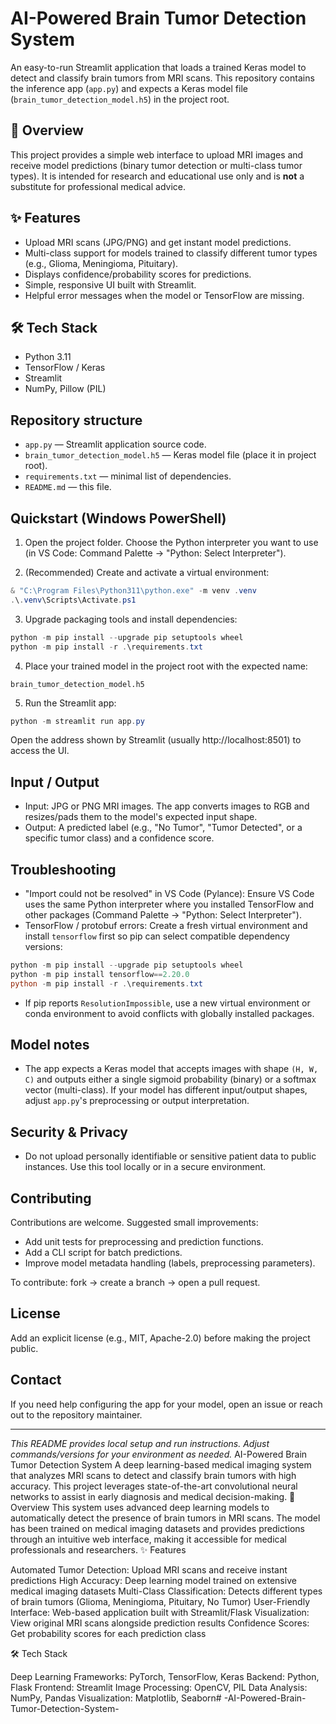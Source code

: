 # AI-Powered Brain Tumor Detection System

An easy-to-run Streamlit application that loads a trained Keras model to detect and classify brain tumors from MRI scans. This repository contains the inference app (`app.py`) and expects a Keras model file (`brain_tumor_detection_model.h5`) in the project root.

## 🧠 Overview

This project provides a simple web interface to upload MRI images and receive model predictions (binary tumor detection or multi-class tumor types). It is intended for research and educational use only and is **not** a substitute for professional medical advice.

## ✨ Features

- Upload MRI scans (JPG/PNG) and get instant model predictions.
- Multi-class support for models trained to classify different tumor types (e.g., Glioma, Meningioma, Pituitary).
- Displays confidence/probability scores for predictions.
- Simple, responsive UI built with Streamlit.
- Helpful error messages when the model or TensorFlow are missing.

## 🛠️ Tech Stack

- Python 3.11
- TensorFlow / Keras
- Streamlit
- NumPy, Pillow (PIL)

## Repository structure

- `app.py` — Streamlit application source code.
- `brain_tumor_detection_model.h5` — Keras model file (place it in project root).
- `requirements.txt` — minimal list of dependencies.
- `README.md` — this file.

## Quickstart (Windows PowerShell)

1. Open the project folder. Choose the Python interpreter you want to use (in VS Code: Command Palette → "Python: Select Interpreter").

2. (Recommended) Create and activate a virtual environment:

```powershell
& "C:\Program Files\Python311\python.exe" -m venv .venv
.\.venv\Scripts\Activate.ps1
```

3. Upgrade packaging tools and install dependencies:

```powershell
python -m pip install --upgrade pip setuptools wheel
python -m pip install -r .\requirements.txt
```

4. Place your trained model in the project root with the expected name:

```
brain_tumor_detection_model.h5
```

5. Run the Streamlit app:

```powershell
python -m streamlit run app.py
```

Open the address shown by Streamlit (usually http://localhost:8501) to access the UI.

## Input / Output

- Input: JPG or PNG MRI images. The app converts images to RGB and resizes/pads them to the model's expected input shape.
- Output: A predicted label (e.g., "No Tumor", "Tumor Detected", or a specific tumor class) and a confidence score.

## Troubleshooting

- "Import could not be resolved" in VS Code (Pylance): Ensure VS Code uses the same Python interpreter where you installed TensorFlow and other packages (Command Palette → "Python: Select Interpreter").
- TensorFlow / protobuf errors: Create a fresh virtual environment and install `tensorflow` first so pip can select compatible dependency versions:

```powershell
python -m pip install --upgrade pip setuptools wheel
python -m pip install tensorflow==2.20.0
python -m pip install -r .\requirements.txt
```

- If pip reports `ResolutionImpossible`, use a new virtual environment or conda environment to avoid conflicts with globally installed packages.

## Model notes

- The app expects a Keras model that accepts images with shape `(H, W, C)` and outputs either a single sigmoid probability (binary) or a softmax vector (multi-class). If your model has different input/output shapes, adjust `app.py`'s preprocessing or output interpretation.

## Security & Privacy

- Do not upload personally identifiable or sensitive patient data to public instances. Use this tool locally or in a secure environment.

## Contributing

Contributions are welcome. Suggested small improvements:

- Add unit tests for preprocessing and prediction functions.
- Add a CLI script for batch predictions.
- Improve model metadata handling (labels, preprocessing parameters).

To contribute: fork → create a branch → open a pull request.

## License

Add an explicit license (e.g., MIT, Apache-2.0) before making the project public.

## Contact

If you need help configuring the app for your model, open an issue or reach out to the repository maintainer.

---
*This README provides local setup and run instructions. Adjust commands/versions for your environment as needed.*
AI-Powered Brain Tumor Detection System
A deep learning-based medical imaging system that analyzes MRI scans to detect and classify brain tumors with high accuracy. This project leverages state-of-the-art convolutional neural networks to assist in early diagnosis and medical decision-making.
🧠 Overview
This system uses advanced deep learning models to automatically detect the presence of brain tumors in MRI scans. The model has been trained on medical imaging datasets and provides predictions through an intuitive web interface, making it accessible for medical professionals and researchers.
✨ Features

Automated Tumor Detection: Upload MRI scans and receive instant predictions
High Accuracy: Deep learning model trained on extensive medical imaging datasets
Multi-Class Classification: Detects different types of brain tumors (Glioma, Meningioma, Pituitary, No Tumor)
User-Friendly Interface: Web-based application built with Streamlit/Flask
Visualization: View original MRI scans alongside prediction results
Confidence Scores: Get probability scores for each prediction class

🛠️ Tech Stack

Deep Learning Frameworks: PyTorch, TensorFlow, Keras
Backend: Python, Flask
Frontend: Streamlit
Image Processing: OpenCV, PIL
Data Analysis: NumPy, Pandas
Visualization: Matplotlib, Seaborn#   - A I - P o w e r e d - B r a i n - T u m o r - D e t e c t i o n - S y s t e m - 
 
 